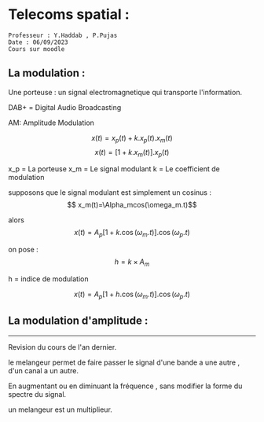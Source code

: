 # Telecoms spatial : 

```
Professeur : Y.Haddab , P.Pujas
Date : 06/09/2023
Cours sur moodle
```

## La modulation : 
Une porteuse : un signal electromagnetique qui transporte l'information.

DAB+  = Digital Audio Broadcasting

AM: Amplitude Modulation


$$ x(t)=x_p(t)+k.x_p(t).x_m(t)$$
$$ x(t)=[1+k.x_m(t)].x_p(t)$$


x_p = La porteuse
x_m = Le signal modulant
k = Le coefficient de modulation

supposons que le signal modulant est simplement un cosinus : 
$$ x_m(t)=\Alpha_mcos(\omega_m.t)$$

alors 
$$x(t)=A_p[1+k.\cos(\omega_m.t)].\cos(\omega_p.t)$$

on pose : 
$$h=k\times A_m$$

h = indice de modulation

$$x(t)=A_p[1+h.\cos(\omega_m.t)].\cos(\omega_p.t)$$

## La modulation d'amplitude :


---
Revision du cours de l'an dernier. 

le melangeur permet de faire passer le signal d'une bande a une autre , d'un canal a un autre.

En augmentant ou en diminuant la fréquence , sans modifier la forme du spectre du signal.

un melangeur est un multiplieur.

